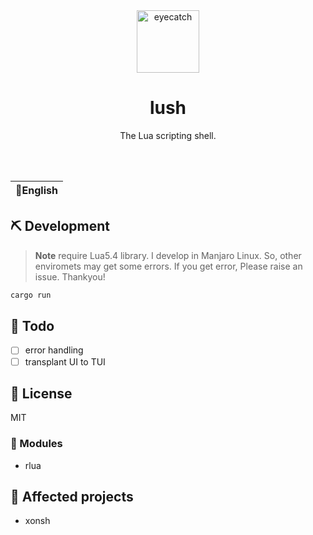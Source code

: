 <div align="center">

<img src="https://emoji2svg.deno.dev/api/🦊" alt="eyecatch" height="100">

# lush

The Lua scripting shell.

<br>
<br>


</div>

<table>
  <thead>
    <tr>
      <th style="text-align:center">🍔English</th>
    </tr>
  </thead>
</table>

<div align="center">

</div>

## ⛏️   Development

> **Note**
> require Lua5.4 library.
> I develop in Manjaro Linux. So, other enviromets may get some errors.
> If you get error, Please raise an issue. Thankyou!

```sh
cargo run
```
## 📝 Todo

- [ ] error handling
- [ ] transplant UI to TUI

## 📜 License

MIT

### 🧩 Modules

- rlua

## 👏 Affected projects

- xonsh
